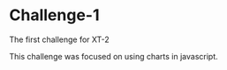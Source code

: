 # Challenge-1
 The first challenge for XT-2

This challenge was focused on using charts in javascript.
